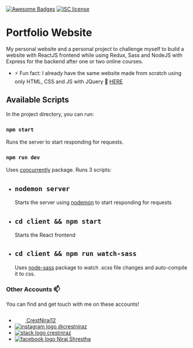 [![Awesome Badges](https://img.shields.io/badge/badges-awesome-green.svg)](https://github.com/Naereen/badges)
[![ISC license](https://img.shields.io/badge/License-ISC-blue.svg)](https://www.isc.org/)

# Portfolio Website

My personal website and a personal project to challenge myself to build a website with ReactJS frontend while using Redux, Sass and NodeJS with Express for the backend after one
or two online courses.

- ⚡ Fun fact: I already have the same website made from scratch using only HTML, CSS and JS with JQuery 🤯 [HERE](https://github.com/CrestNiraj12/Final-Website-Assignment)

## Available Scripts

In the project directory, you can run:

### `npm start`

Runs the server to start responding for requests.

### `npm run dev`

Uses [concurrently](https://www.npmjs.com/package/concurrently) package. Runs 3 scripts:

- ## `nodemon server`

  Starts the server using [nodemon](https://nodemon.io/) to start responding for requests

- ## `cd client && npm start`

  Starts the React frontend

- ## `cd client && npm run watch-sass`
  Uses [node-sass](https://www.npmjs.com/package/node-sass) package to watch .scss file changes and auto-compile it to css.

### Other Accounts 📫

You can find and get touch with me on these accounts!

- [<img src="https://raw.githubusercontent.com/Delta456/Delta456/master/img/github.png" alt="github logo" width="28"> CrestNiraj12](https://github.com/CrestNiraj12)
- [<img src="https://raw.githubusercontent.com/Delta456/Delta456/master/img/instagram.jpg" alt="instagram logo" width="24"> @crestniraz](https://www.instagram.com/crestniraz/)
- [<img src="https://raw.githubusercontent.com/Delta456/Delta456/master/img/stack.svg" alt="stack logo" width="24"> crestniraz](https://stackoverflow.com/users/7185580/crestniraz)
- [<img src="https://upload.wikimedia.org/wikipedia/commons/5/51/Facebook_f_logo_%282019%29.svg" alt="facebook logo" width="24"> Niraj Shrestha](https://www.facebook.com/crestniraz)
